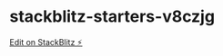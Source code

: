 # stackblitz-starters-v8czjg

[Edit on StackBlitz ⚡️](https://stackblitz.com/edit/stackblitz-starters-v8czjg)